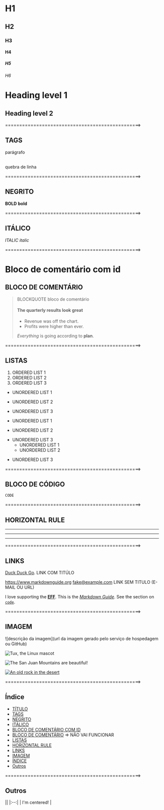 # H1

## H2

### H3

#### H4

##### H5

###### H6

Heading level 1
===============

Heading level 2
---------------

================================================>

## TAGS

<p>parágrafo</p>

</br> quebra de linha

================================================>

## NEGRITO

**BOLD**
**bold**

================================================>

## ITÁLICO

*ITALIC*
*italic*

================================================>

<h1 id='bloco-de-comentario-com-id'> Bloco de comentário com id</h1>

## BLOCO DE COMENTÁRIO

> BLOCKQUOTE bloco de comentário
> #### The quarterly results look great
>
> - Revenue was off the chart.
> - Profits were higher than ever.
>
> *Everything* is going according to **plan**.

================================================>

## LISTAS

1. ORDERED LIST 1
2. ORDERED LIST 2
3. ORDERED LIST 3

- UNORDERED LIST 1
- UNORDERED LIST 2
- UNORDERED LIST 3

- UNORDERED LIST 1

* UNORDERED LIST 2

+ UNORDERED LIST 3
  - UNORDERED LIST 1
  - UNORDERED LIST 2
- UNORDERED LIST 3

================================================>

## BLOCO DE CÓDIGO

`CODE`

================================================>

## HORIZONTAL RULE

---
***
---

================================================>

## LINKS

[Duck Duck Go](https://duckduckgo.com "The best search engine for privacy").
LINK COM TITÚLO

<https://www.markdownguide.org>
<fake@example.com>
LINK SEM TITULO (E-MAIL OU URL)

I love supporting the **[EFF](https://eff.org)**.
This is the *[Markdown Guide](https://www.markdownguide.org)*.
See the section on [`code`](#code).

================================================>

## IMAGEM

![descrição da imagem](url da imagem gerado pelo serviço de hospedagem ou GitHub)

![Tux, the Linux mascot](../assets/images/Tux.png)

![The San Juan Mountains are beautiful!](../assets/images/san-juan-mountains.jpg "San Juan Mountains")

[![An old rock in the desert](../assets/images/shiprock.jpg "Shiprock, New Mexico by Beau Rogers")](https://www.flickr.com/photos/beaurogers/31833779864/in/photolist-Qv3rFw-34mt9F-a9Cmfy-5Ha3Zi-9msKdv-o3hgjr-hWpUte-4WMsJ1-KUQ8N-deshUb-vssBD-6CQci6-8AFCiD-zsJWT-nNfsgB-dPDwZJ-bn9JGn-5HtSXY-6CUhAL-a4UTXB-ugPum-KUPSo-fBLNm-6CUmpy-4WMsc9-8a7D3T-83KJev-6CQ2bK-nNusHJ-a78rQH-nw3NvT-7aq2qf-8wwBso-3nNceh-ugSKP-4mh4kh-bbeeqH-a7biME-q3PtTf-brFpgb-cg38zw-bXMZc-nJPELD-f58Lmo-bXMYG-bz8AAi-bxNtNT-bXMYi-bXMY6-bXMYv)

================================================>

## Índice

- [TÍTULO](##TÍTULO)
- [TAGS](##tags)
- [NEGRITO](##negrito)
- [ITÁLICO](##ITÁLICO)
- [BLOCO DE COMENTÁRIO COM ID](##bloco-de-comentario-com-id)
- [BLOCO DE COMENTÁRIO](##BLOCO_DE_COMENTÁRIO) => NÃO VAI FUNCIONAR
- [LISTAS](##BLOCO_DE_CÓDIGO)
- [HORIZONTAL RULE](##HORIZONTAL_RULE)
- [LINKS](##links)
- [IMAGEM](##imagem)
- [ÍNDICE](##ÍNDICE)
- [Outros](#outros)

================================================>

## Outros

|| <!-- empty table header -->
|:--:| <!-- table header/body separator with center formatting -->
| I'm centered! | <!-- cell gets column's alignment -->
